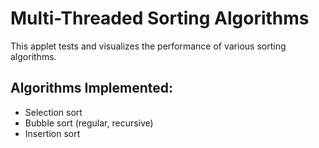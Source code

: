 # Multi-Threaded Sorting Algorithms
This applet tests and visualizes the performance of various sorting algorithms.

## Algorithms Implemented:
- Selection sort
- Bubble sort (regular, recursive)
- Insertion sort
